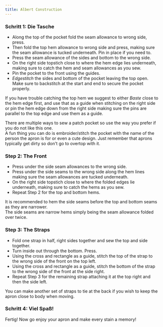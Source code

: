 ```yaml
---
title: Albert Construction
---
```


### Schritt 1: Die Tasche

- Along the top of the pocket fold the seam allowance to wrong side, press.
- Then fold the top hem allowance to wrong side and press, making sure the seam allowance is tucked underneath. Pin in place if you need to.
- Press the seam allowance of the sides and bottom to the wrong side.
- On the right side topstich close to where the hem edge lies underneath, making sure to catch the hem and seam allowances as you sew.
- Pin the pocket to the front using the guides.
- _Edgestitch_ the sides and bottom of the pocket leaving the top open. Make sure to backstitch at the start and end to secure the pocket properly.

<Tip>

If you have trouble catching the top hem we suggest to either _Baste_ close to the hem edge first, and use that as a guide when stitching on the right side or pin the hem edge down from the right side making sure the pins are parallel to the top edge and use them as a guide.

</Tip>

<Note>
  
There are multiple ways to sew a patch pocket so use the way you prefer if you do not like this one.  
A fun thing you can do is embroider/stitch the pocket with the name of the person the apron is for or even a cute design. Just remember that aprons typically get dirty so don't go to overtop with it.
  
</Note>

### Step 2: The Front

- Press under the side seam allowances to the wrong side.
- Press under the side seams to the wrong side along the hem lines making sure the seam allowances are tucked underneath.
- On the right side topstich close to where the folded edges lie underneath, making sure to catch the hems as you sew.
- Repeat Step 2 for the top and bottom hems.

<Note>

It is recommended to hem the side seams before the top and bottom seams as they are narrower.  
The side seams are narrow hems simply being the seam allowance folded over twice.

</Note>

### Step 3: The Straps

- Fold one strap in half, right sides together and sew the top and side together.
- Turn inside out through the bottom. Press.
- Using the cross and rectangle as a guide, stitch the top of the strap to the wrong side of the front on the top left.
- Using the cross and rectangle as a guide, stitch the bottom of the strap to the wrong side of the front at the side right.
- Repeat Step 3 for the remaining strap attaching it at the top right and then the side left.

<Note>
  
You can make another set of straps to tie at the back if you wish to keep the apron close to body when moving.

</Note>

### Schritt 4: Viel Spaß!

Fertig! Now go enjoy your apron and make every stain a memory!
